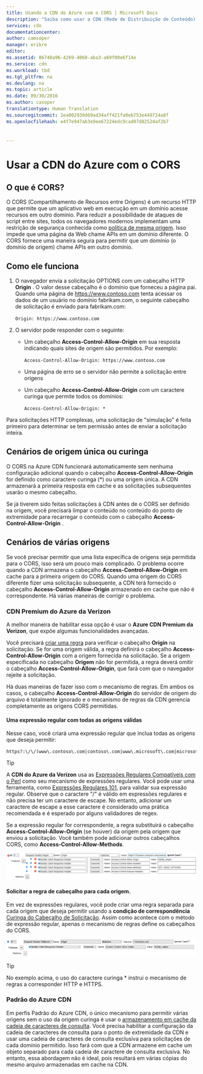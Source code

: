 ```yaml
---
title: Usando a CDN do Azure com o CORS | Microsoft Docs
description: "Saiba como usar a CDN (Rede de Distribuição de Conteúdo) do Azure com o CORS (Compartilhamento de Recursos entre Origens)."
services: cdn
documentationcenter: 
author: camsoper
manager: erikre
editor: 
ms.assetid: 86740a96-4269-4060-aba3-a69f00e6f14e
ms.service: cdn
ms.workload: tbd
ms.tgt_pltfrm: na
ms.devlang: na
ms.topic: article
ms.date: 09/30/2016
ms.author: casoper
translationtype: Human Translation
ms.sourcegitcommit: 2ea002938d69ad34aff421fa0eb753e449724a8f
ms.openlocfilehash: e4f7e947ab3e9ee67224edc9cad07d82524af2b7


---
```

# <a name="using-azure-cdn-with-cors"></a>Usar a CDN do Azure com o CORS
## <a name="what-is-cors"></a>O que é CORS?
O CORS (Compartilhamento de Recursos entre Origens) é um recurso HTTP que permite que um aplicativo web em execução em um domínio acesse recursos em outro domínio. Para reduzir a possibilidade de ataques de script entre sites, todos os navegadores modernos implementam uma restrição de segurança conhecida como [política de mesma origem](http://www.w3.org/Security/wiki/Same_Origin_Policy).  Isso impede que uma página da Web chame APIs em um domínio diferente.  O CORS fornece uma maneira segura para permitir que um domínio (o domínio de origem) chame APIs em outro domínio.

## <a name="how-it-works"></a>Como ele funciona
1. O navegador envia a solicitação OPTIONS com um cabeçalho HTTP **Origin** . O valor desse cabeçalho é o domínio que forneceu a página pai. Quando uma página de https://www.contoso.com tenta acessar os dados de um usuário no domínio fabrikam.com, o seguinte cabeçalho de solicitação é enviado para fabrikam.com: 
   
   `Origin: https://www.contoso.com`
2. O servidor pode responder com o seguinte:
   
   * Um cabeçalho **Access-Control-Allow-Origin** em sua resposta indicando quais sites de origem são permitidos. Por exemplo:
     
     `Access-Control-Allow-Origin: https://www.contoso.com`
   * Uma página de erro se o servidor não permite a solicitação entre origens
   * Um cabeçalho **Access-Control-Allow-Origin** com um caractere curinga que permite todos os domínios:
     
     `Access-Control-Allow-Origin: *`

Para solicitações HTTP complexas, uma solicitação de "simulação" é feita primeiro para determinar se tem permissão antes de enviar a solicitação inteira.

## <a name="wildcard-or-single-origin-scenarios"></a>Cenários de origem única ou curinga
O CORS na Azure CDN funcionará automaticamente sem nenhuma configuração adicional quando o cabeçalho **Access-Control-Allow-Origin** for definido como caractere curinga (*) ou uma origem única.  A CDN armazenará a primeira resposta em cache e as solicitações subsequentes usarão o mesmo cabeçalho.

Se já tiverem sido feitas solicitações à CDN antes de o CORS ser definido na origem, você precisará limpar o conteúdo no conteúdo do ponto de extremidade para recarregar o conteúdo com o cabeçalho **Access-Control-Allow-Origin** .

## <a name="multiple-origin-scenarios"></a>Cenários de várias origens
Se você precisar permitir que uma lista específica de origens seja permitida para o CORS, isso será um pouco mais complicado. O problema ocorre quando a CDN armazena o cabeçalho **Access-Control-Allow-Origin** em cache para a primeira origem do CORS.  Quando uma origem do CORS diferente fizer uma solicitação subsequente, a CDN terá fornecido o cabeçalho **Access-Control-Allow-Origin** armazenado em cache que não é correspondente.  Há várias maneiras de corrigir o problema.

### <a name="azure-cdn-premium-from-verizon"></a>CDN Premium do Azure da Verizon
A melhor maneira de habilitar essa opção é usar o **Azure CDN Premium da Verizon**, que expõe algumas funcionalidades avançadas. 

Você precisará [criar uma regra](cdn-rules-engine.md) para verificar o cabeçalho **Origin** na solicitação.  Se for uma origem válida, a regra definirá o cabeçalho **Access-Control-Allow-Origin** com a origem fornecida na solicitação.  Se a origem especificada no cabeçalho **Origem** não for permitida, a regra deverá omitir o cabeçalho **Access-Control-Allow-Origin**, que fará com que o navegador rejeite a solicitação. 

Há duas maneiras de fazer isso com o mecanismo de regras.  Em ambos os casos, o cabeçalho **Access-Control-Allow-Origin** do servidor de origem do arquivo é totalmente ignorado e o mecanismo de regras da CDN gerencia completamente as origens CORS permitidas.

#### <a name="one-regular-expression-with-all-valid-origins"></a>Uma expressão regular com todas as origens válidas
Nesse caso, você criará uma expressão regular que inclua todas as origens que deseja permitir: 

    https?:\/\/(www\.contoso\.com|contoso\.com|www\.microsoft\.com|microsoft.com\.com)$

> [!TIP]
> A **CDN do Azure da Verizon** usa as [Expressões Regulares Compatíveis com o Perl](http://pcre.org/) como seu mecanismo de expressões regulares.  Você pode usar uma ferramenta, como [Expressões Regulares 101](https://regex101.com/), para validar sua expressão regular.  Observe que o caractere "/" é válido em expressões regulares e não precisa ter um caractere de escape. No entanto, adicionar um caractere de escape a esse caractere é considerado uma prática recomendada e é esperado por alguns validadores de regex.
> 
> 

Se a expressão regular for correspondente, a regra substituirá o cabeçalho **Access-Control-Allow-Origin** (se houver) da origem pela origem que enviou a solicitação.  Você também pode adicionar outros cabeçalhos CORS, como **Access-Control-Allow-Methods**.

![Exemplo de regras com expressões regulares](./media/cdn-cors/cdn-cors-regex.png)

#### <a name="request-header-rule-for-each-origin"></a>Solicitar a regra de cabeçalho para cada origem.
Em vez de expressões regulares, você pode criar uma regra separada para cada origem que deseja permitir usando a **condição de correspondência** [Curinga do Cabeçalho de Solicitação](https://msdn.microsoft.com/library/mt757336.aspx#Anchor_1). Assim como acontece com o método de expressão regular, apenas o mecanismo de regras define os cabeçalhos do CORS. 

![Exemplo de regras sem expressões regulares](./media/cdn-cors/cdn-cors-no-regex.png)

> [!TIP]
> No exemplo acima, o uso do caractere curinga * instrui o mecanismo de regras a corresponder HTTP e HTTPS.
> 
> 

### <a name="azure-cdn-standard"></a>Padrão do Azure CDN
Em perfis Padrão do Azure CDN, o único mecanismo para permitir várias origens sem o uso da origem curinga é usar o [armazenamento em cache da cadeia de caracteres de consulta](cdn-query-string.md).  Você precisa habilitar a configuração da cadeia de caracteres de consulta para o ponto de extremidade da CDN e usar uma cadeia de caracteres de consulta exclusiva para solicitações de cada domínio permitido. Isso fará com que a CDN armazene em cache um objeto separado para cada cadeia de caractere de consulta exclusiva. No entanto, essa abordagem não é ideal, pois resultará em várias cópias do mesmo arquivo armazenadas em cache na CDN.  




<!--HONumber=Nov16_HO3-->


